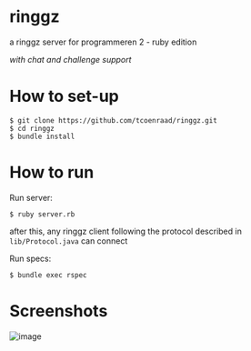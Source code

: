 ringgz
======

a ringgz server for programmeren 2 - ruby edition  

*with chat and challenge support*

How to set-up
=============

    $ git clone https://github.com/tcoenraad/ringgz.git
    $ cd ringgz
    $ bundle install

How to run
==========
Run server:

    $ ruby server.rb

after this, any ringgz client following the protocol described in `lib/Protocol.java` can connect

Run specs:

    $ bundle exec rspec

Screenshots
===========

![image](http://i.imgur.com/LLkpM9d.png)